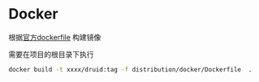 # Docker

根据[官方dockerfile](https://github.com/apache/incubator-druid/blob/eaa4651fa470a7fc0a678039179eac5d46096ed6/distribution/docker/Dockerfile) 构建镜像


需要在项目的根目录下执行
```sh
docker build -t xxxx/druid:tag -f distribution/docker/Dockerfile  .
```

